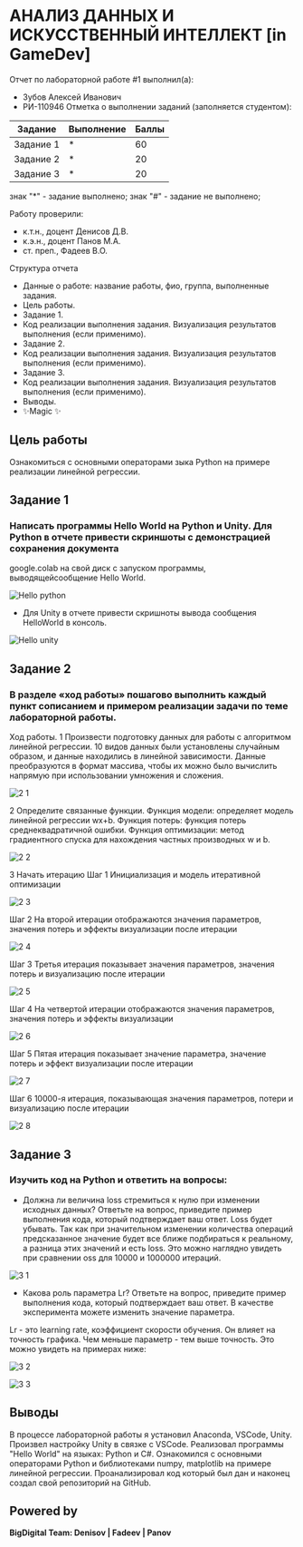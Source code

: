 # АНАЛИЗ ДАННЫХ И ИСКУССТВЕННЫЙ ИНТЕЛЛЕКТ [in GameDev]
Отчет по лабораторной работе #1 выполнил(а):
- Зубов Алексей Иванович
- РИ-110946
Отметка о выполнении заданий (заполняется студентом):

| Задание | Выполнение | Баллы |
| ------ | ------ | ------ |
| Задание 1 | * | 60 |
| Задание 2 | * | 20 |
| Задание 3 | * | 20 |

знак "*" - задание выполнено; знак "#" - задание не выполнено;

Работу проверили:
- к.т.н., доцент Денисов Д.В.
- к.э.н., доцент Панов М.А.
- ст. преп., Фадеев В.О.


Структура отчета

- Данные о работе: название работы, фио, группа, выполненные задания.
- Цель работы.
- Задание 1.
- Код реализации выполнения задания. Визуализация результатов выполнения (если применимо).
- Задание 2.
- Код реализации выполнения задания. Визуализация результатов выполнения (если применимо).
- Задание 3.
- Код реализации выполнения задания. Визуализация результатов выполнения (если применимо).
- Выводы.
- ✨Magic ✨

## Цель работы
Ознакомиться с основными операторами зыка Python на примере реализации линейной регрессии.

## Задание 1
### Написать программы Hello World на Python и Unity. Для Python в отчете привести скриншоты с демонстрацией сохранения документа 
google.colab на свой диск с запуском программы, выводящейсообщение Hello World.

![Hello python](https://user-images.githubusercontent.com/49406824/192856586-83203412-a8ec-4f16-b126-ce33bc521945.png)

- Для Unity в отчете привести скришноты вывода сообщения HelloWorld в консоль.

![Hello unity](https://user-images.githubusercontent.com/49406824/192856622-255ec1e9-c468-4d14-9740-5af7abe803dd.png)



## Задание 2
### В разделе «ход работы» пошагово выполнить каждый пункт сописанием и примером реализации задачи по теме лабораторной работы.

Ход работы.
1 Произвести подготовку данных для работы с алгоритмом линейной регрессии. 10 видов данных были установлены случайным образом, и 
данные находились в линейной зависимости. Данные преобразуются в формат массива, чтобы их можно было вычислить напрямую при 
использовании умножения и сложения.

![2 1](https://user-images.githubusercontent.com/49406824/192856805-c0340e55-c7d4-4dc0-bbaf-a4ac60cfea3d.png)

2 Определите связанные функции. Функция модели: определяет модель линейной регрессии wx+b. Функция потерь: функция потерь  
среднеквадратичной ошибки. Функция оптимизации: метод градиентного спуска для нахождения частных производных w и b.

![2 2](https://user-images.githubusercontent.com/49406824/192856911-b4c3fb36-a682-48f2-9dc3-32016933fe0b.png)

3 Начать итерацию
Шаг 1 Инициализация и модель итеративной оптимизации

![2 3](https://user-images.githubusercontent.com/49406824/192856975-b7288676-3a89-4d2f-8a1c-7ee8e0448cc8.png)

Шаг 2 На второй итерации отображаются значения параметров, значения потерь и эффекты визуализации после итерации

![2 4](https://user-images.githubusercontent.com/49406824/192857031-81b48fcd-a939-4747-9d0d-395ad3e58df8.png)

Шаг 3 Третья итерация показывает значения параметров, значения потерь и визуализацию после итерации

![2 5](https://user-images.githubusercontent.com/49406824/192857067-2ad3194b-9721-435b-a323-832653c41952.png)

Шаг 4 На четвертой итерации отображаются значения параметров, значения потерь и эффекты визуализации

![2 6](https://user-images.githubusercontent.com/49406824/192857100-fa94b1da-9f5d-4ea2-8a5d-c2f7014e1dc6.png)

Шаг 5 Пятая итерация показывает значение параметра, значение потерь и эффект визуализации после итерации

![2 7](https://user-images.githubusercontent.com/49406824/192857176-c1e8be7d-5e45-4eb3-8a2f-9319698c983c.png)

Шаг 6 10000-я итерация, показывающая значения параметров, потери и визуализацию после итерации

![2 8](https://user-images.githubusercontent.com/49406824/192857204-eeb12078-0abc-4577-a45a-4b9dcb03aab9.png)


## Задание 3
### Изучить код на Python и ответить на вопросы:

- Должна ли величина loss стремиться к нулю при изменении исходных данных? Ответьте на вопрос, приведите пример выполнения кода, который
подтверждает ваш ответ.
Loss будет убывать. Так как при значительном изменении количества операций предсказанное значение будет все ближе подбираться к реальному, а
разница этих значений и есть loss. Это можно наглядно увидеть при сравнении oss для 10000 и 1000000 итераций.

![3 1](https://user-images.githubusercontent.com/49406824/192857420-a21fc698-8819-4ceb-b81b-061862b2feab.png)

- Какова роль параметра Lr? Ответьте на вопрос, приведите пример выполнения кода, который подтверждает ваш ответ. В качестве эксперимента
можете изменить значение параметра.

Lr - это learning rate, коэффициент скорости обучения. Он влияет на точность графика. Чем меньше параметр - тем выше точность. Это можно увидеть на примерах ниже:

![3 2](https://user-images.githubusercontent.com/49406824/192857488-33b06c86-15ca-4203-b8f5-6c6f31833349.png)

![3 3](https://user-images.githubusercontent.com/49406824/192857495-03139b7f-5a8a-4513-8492-930778aba164.png)


## Выводы

В процессе лабораторной работы я установил Anaconda, VSCode, Unity. Произвел настройку Unity в связке с VSCode. Реализовал программы "Hello World" на языках: Python и C#. Ознакомился с основными операторами Python и библиотеками numpy, matplotlib на примере линейной регрессии.
Проанализировал код который был дан и наконец создал свой репозиторий на GitHub.


## Powered by

**BigDigital Team: Denisov | Fadeev | Panov**
